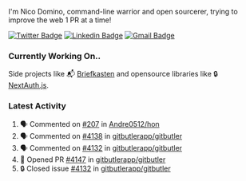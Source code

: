 
I'm Nico Domino, command-line warrior and open sourcerer, trying to improve the web 1 PR at a time!

[![Twitter Badge](https://img.shields.io/badge/-@ndom91-1ca0f1?style=flat-square&labelColor=1ca0f1&logo=twitter&logoColor=white&link=https://twitter.com/ndom91)](https://twitter.com/ndom91) [![Linkedin Badge](https://img.shields.io/badge/-ndom91-blue?style=flat-square&logo=Linkedin&logoColor=white&link=https://www.linkedin.com/in/ndom91/)](https://www.linkedin.com/in/ndom91/) [![Gmail Badge](https://img.shields.io/badge/-yo@ndo.dev-c14438?style=flat-square&logo=mail.ru&logoColor=white&link=mailto:yo@ndo.dev)](mailto:yo@ndo.dev)

### Currently Working On..

Side projects like 📬 [Briefkasten](https://briefkastenhq.com) and opensource libraries like 🔒 [NextAuth.js](https://github.com/nextauthjs/next-auth).

<!--START_SECTION_PROFILE_VIEWS:readme-info-->
<!--END_SECTION_PROFILE_VIEWS:readme-info-->

<!--START_SECTION_DAILY_COMMIT:readme-info-->
<!--END_SECTION_DAILY_COMMIT:readme-info-->

<!--START_SECTION_WEEKLY_COMMIT:readme-info-->
<!--END_SECTION_WEEKLY_COMMIT:readme-info-->

### Latest Activity

<!--START_SECTION:activity-->
1. 🗣 Commented on [#207](https://github.com/Andre0512/hon/issues/207#issuecomment-2183170798) in [Andre0512/hon](https://github.com/Andre0512/hon)
2. 🗣 Commented on [#4138](https://github.com/gitbutlerapp/gitbutler/pull/4138#issuecomment-2182759187) in [gitbutlerapp/gitbutler](https://github.com/gitbutlerapp/gitbutler)
3. 🗣 Commented on [#4132](https://github.com/gitbutlerapp/gitbutler/issues/4132#issuecomment-2182753288) in [gitbutlerapp/gitbutler](https://github.com/gitbutlerapp/gitbutler)
4. 💪 Opened PR [#4147](https://github.com/gitbutlerapp/gitbutler/pull/4147) in [gitbutlerapp/gitbutler](https://github.com/gitbutlerapp/gitbutler)
5. 🔒 Closed issue [#4132](https://github.com/gitbutlerapp/gitbutler/issues/4132) in [gitbutlerapp/gitbutler](https://github.com/gitbutlerapp/gitbutler)
<!--END_SECTION:activity-->
